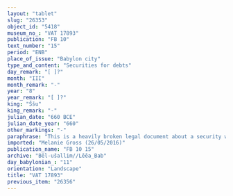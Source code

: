 ```yaml
---
layout: "tablet"
slug: "26353"
object_id: "5418"
museum_no_: "VAT 17893"
publication: "FB 10"
text_number: "15"
period: "ENB"
place_of_issue: "Babylon city"
type_and_content: "Securities for debts"
day_remark: "[ ]?"
month: "III"
month_remark: "-"
year: "8"
year_remark: "[ ]?"
king: "Ššu"
king_remark: "-"
julian_date: "660 BCE"
julian_date_year: "660"
other_markings: "-"
paraphrase: "This is a heavily broken legal document about a security with Bēl-u&scaron;allim involved. An official who seals doors (<em>kānik bābi</em>) is mentioned.<br /> &nbsp;"
imported: "Melanie Gross (26/05/2016)"
publication_name: "FB 10 15"
archive: "Bēl-ušallim//Lēēa_Bab"
day_babylonian_: "11"
orientation: "Landscape"
title: "VAT 17893"
previous_item: "26356"
---
```


